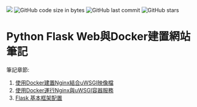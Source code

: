 [![](https://img.shields.io/badge/License-MIT-red.svg)](https://opensource.org/licenses/MIT)  ![GitHub code size in bytes](https://img.shields.io/github/languages/code-size/s123600g/FlaskDemoNotes) ![GitHub last commit](https://img.shields.io/github/last-commit/s123600g/FlaskDemoNotes) ![GitHub stars](https://img.shields.io/github/stars/s123600g/FlaskDemoNotes?style=social)

# Python Flask Web與Docker建置網站筆記

筆記章節:
1. [使用Docker建置Nginx結合uWSGI映像檔](https://hackmd.io/CVdNFGTyTqKoMZRwauV2eg?both)
2. [使用Docker運行Nginx與uWSGI容器服務](https://hackmd.io/0VSgSzPHTfaAfwcO3mVZ1Q)
3. [Flask 基本框架配置](https://hackmd.io/Yyi0z84aTxuHtL5A21ew_g)

